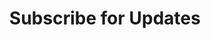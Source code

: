 ---
title: Subscribe for Updates
banner_tagline: "Subscribe for Engineered"
banner_title: "<span class='text-gradient'>Mastery.</span>"
banner_text: "Get the latest industry updates directly from the Masterpoint team pertaining to your cloud infrastructure and stay ahead of the curve with the data-backed solutions."
#banner_image: /img/banner_home.jpg
description: "At Masterpoint, we know that your engineering organization’s time and resources should be focused on what truly matters:
your application and customers. That's why we focus our platform engineering expertise on ensuring you have a strong foundation on which you can build, iterate, and scale."
signupCTA: "Signup for MasterPoint Notes:"
sitemap:
  priority: 0
id: landing
---